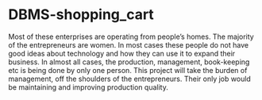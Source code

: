 # DBMS-shopping_cart
Most of these enterprises are operating from people’s homes. The majority of the entrepreneurs are women. In most cases these people do not have good ideas about technology and how they can use it to expand their business. In almost all cases, the production, management, book-keeping etc is being done by only one person. This project will take the burden of management, off the shoulders of the entrepreneurs. Their only job would be maintaining and improving production quality.

